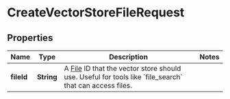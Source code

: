 # CreateVectorStoreFileRequest

## Properties
Name | Type | Description | Notes
------------ | ------------- | ------------- | -------------
**fileId** | **String** | A [File](/docs/api-reference/files) ID that the vector store should use. Useful for tools like &#x60;file_search&#x60; that can access files. | 
